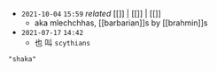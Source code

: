 - `2021-10-04`  `15:59` _related_ [[]] | [[]] | [[]]
	- aka mlechchhas, [[barbarian]]s by [[brahmin]]s
- `2021-07-17`  `14:42`
	- 也 叫 `scythians`

```query 2021-09-29 18:14
"shaka"
```